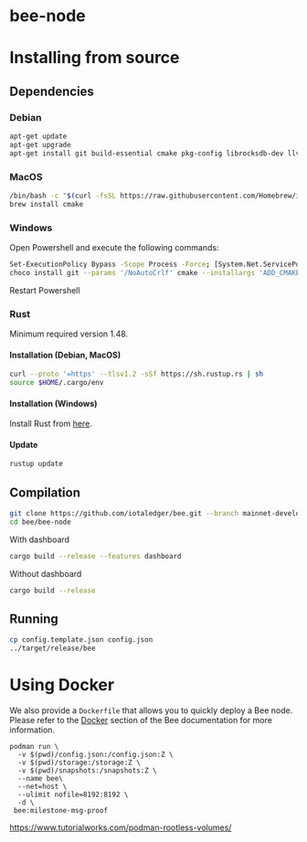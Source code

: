 # bee-node

# Installing from source

## Dependencies

### Debian

```sh
apt-get update
apt-get upgrade
apt-get install git build-essential cmake pkg-config librocksdb-dev llvm clang libclang-dev libssl-dev
```

### MacOS

```sh
/bin/bash -c "$(curl -fsSL https://raw.githubusercontent.com/Homebrew/install/HEAD/install.sh)"
brew install cmake
```

### Windows

Open Powershell and execute the following commands:
```sh
Set-ExecutionPolicy Bypass -Scope Process -Force; [System.Net.ServicePointManager]::SecurityProtocol = [System.Net.ServicePointManager]::SecurityProtocol -bor 3072; iex ((New-Object System.Net.WebClient).DownloadString('https://chocolatey.org/install.ps1'))
choco install git --params '/NoAutoCrlf' cmake --installargs 'ADD_CMAKE_TO_PATH=System' llvm
```
Restart Powershell

### Rust

Minimum required version 1.48.

#### Installation (Debian, MacOS)

```sh
curl --proto '=https' --tlsv1.2 -sSf https://sh.rustup.rs | sh
source $HOME/.cargo/env
```

#### Installation (Windows)

Install Rust from [here](https://www.rust-lang.org/learn/get-started).

#### Update

```sh
rustup update
```

## Compilation

```sh
git clone https://github.com/iotaledger/bee.git --branch mainnet-develop
cd bee/bee-node
```

With dashboard

```sh
cargo build --release --features dashboard
```

Without dashboard
```sh
cargo build --release
```

## Running

```sh
cp config.template.json config.json
../target/release/bee
```

# Using Docker

We also provide a `Dockerfile` that allows you to quickly deploy a Bee node. Please refer to the [Docker](../documentation/docs/getting_started/docker.md) section of the Bee documentation for more information.

```
podman run \
  -v $(pwd)/config.json:/config.json:Z \
  -v $(pwd)/storage:/storage:Z \
  -v $(pwd)/snapshots:/snapshots:Z \
  --name bee\
  --net=host \
  --ulimit nofile=8192:8192 \
  -d \
 bee:milestone-msg-proof
```

https://www.tutorialworks.com/podman-rootless-volumes/